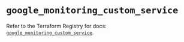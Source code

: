 # `google_monitoring_custom_service`

Refer to the Terraform Registry for docs: [`google_monitoring_custom_service`](https://registry.terraform.io/providers/hashicorp/google/6.49.1/docs/resources/monitoring_custom_service).

